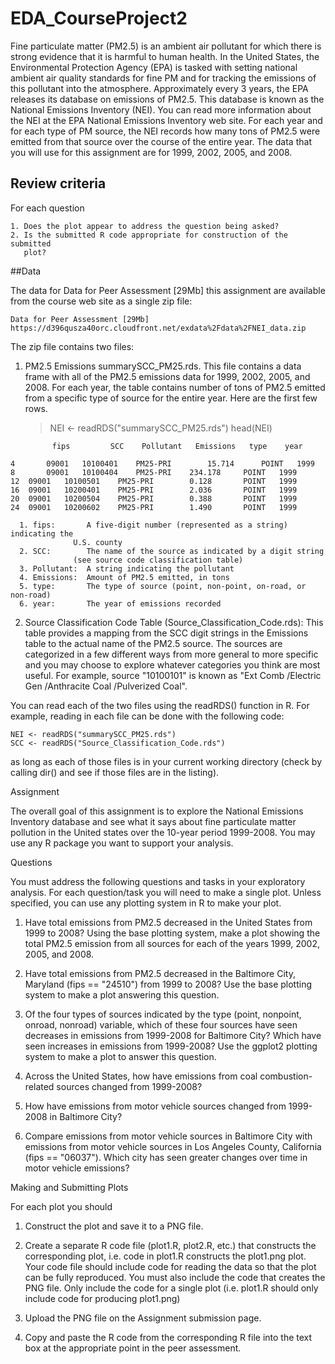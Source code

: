 # EDA_CourseProject2
Fine particulate matter (PM2.5) is an ambient air pollutant for which there is 
strong evidence that it is harmful to human health. In the United States, the 
Environmental Protection Agency (EPA) is tasked with setting national ambient 
air quality standards for fine PM and for tracking the emissions of this pollutant 
into the atmosphere. Approximately every 3 years, the EPA releases its database 
on emissions of PM2.5. This database is known as the National Emissions Inventory 
(NEI). You can read more information about the NEI at the EPA National Emissions 
Inventory web site.
For each year and for each type of PM source, the NEI records how many tons of 
PM2.5 were emitted from that source over the course of the entire year. The data
that you will use for this assignment are for 1999, 2002, 2005, and 2008.

## Review criteria
For each question

	1. Does the plot appear to address the question being asked?
	2. Is the submitted R code appropriate for construction of the submitted 
	   plot?
	
##Data

The data for Data for Peer Assessment [29Mb] this assignment are available from 
the course web site as a single zip file:

	Data for Peer Assessment [29Mb]
	https://d396qusza40orc.cloudfront.net/exdata%2Fdata%2FNEI_data.zip

The zip file contains two files:
1.    PM2.5 Emissions summarySCC_PM25.rds. This file contains a data frame with 
      all of the PM2.5 emissions data for 1999, 2002, 2005, and 2008. For each 
      year, the table contains number of tons of PM2.5 emitted from a specific 
      type of source for the entire year. Here are the first few rows.

      > NEI <- readRDS("summarySCC_PM25.rds")
      > head(NEI)

             	fips         SCC   	Pollutant 	Emissions  	type 	year
	4   	09001 	10100401  	PM25-PRI    	15.714 		POINT 	1999
	8   	09001 	10100404  	PM25-PRI  	234.178		POINT 	1999
	12 	09001 	10100501  	PM25-PRI     	0.128 		POINT 	1999
	16 	09001 	10200401  	PM25-PRI     	2.036 		POINT 	1999
	20	09001 	10200504 	PM25-PRI    	0.388 		POINT 	1999
	24 	09001 	10200602  	PM25-PRI     	1.490 		POINT 	1999

      1. fips:       A five-digit number (represented as a string) indicating the 
                  U.S. county
      2. SCC:        The name of the source as indicated by a digit string 
                  (see source code classification table)
      3. Pollutant:  A string indicating the pollutant
      4. Emissions:  Amount of PM2.5 emitted, in tons
      5. type:       The type of source (point, non-point, on-road, or non-road)
      6. year:       The year of emissions recorded

2.    Source Classification Code Table (Source_Classification_Code.rds): This 
      table provides a mapping from the SCC digit strings in the Emissions table
      to the actual name of the PM2.5 source. The sources are categorized in a 
      few different ways from more general to more specific and you may choose to
      explore whatever categories you think are most useful. For example, source
      "10100101" is known as "Ext Comb /Electric Gen /Anthracite Coal /Pulverized 
      Coal".

You can read each of the two files using the readRDS() function in R. For example, 
reading in each file can be done with the following code:

	NEI <- readRDS("summarySCC_PM25.rds")
	SCC <- readRDS("Source_Classification_Code.rds")

as long as each of those files is in your current working directory (check by 
calling dir() and see if those files are in the listing).

Assignment

The overall goal of this assignment is to explore the National Emissions Inventory 
database and see what it says about fine particulate matter pollution in the 
United states over the 10-year period 1999-2008. You may use any R package you 
want to support your analysis.

Questions

You must address the following questions and tasks in your exploratory analysis.
For each question/task you will need to make a single plot. Unless specified, 
you can use any plotting system in R to make your plot.

1.	Have total emissions from PM2.5 decreased in the United States from 1999 
      to 2008? Using the base plotting system, make a plot showing the total 
      PM2.5 emission from all sources for each of the years 1999, 2002, 2005, 
      and 2008.

2.	Have total emissions from PM2.5 decreased in the Baltimore City, Maryland 
      (fips == "24510") from 1999 to 2008? Use the base plotting system to make 
      a plot answering this question.

3.	Of the four types of sources indicated by the type (point, nonpoint, onroad,
      nonroad) variable, which of these four sources have seen decreases in 
      emissions from 1999-2008 for Baltimore City? Which have seen increases in 
      emissions from 1999-2008? Use the ggplot2 plotting system to make a plot to 
      answer this question.

4.	Across the United States, how have emissions from coal combustion-related 
      sources changed from 1999-2008?

5.	How have emissions from motor vehicle sources changed from 1999-2008 in 
      Baltimore City?

6.	Compare emissions from motor vehicle sources in Baltimore City with 
      emissions from motor vehicle sources in Los Angeles County, California 
      (fips == "06037"). Which city has seen greater changes over time in motor 
      vehicle emissions?

Making and Submitting Plots

For each plot you should

1.	Construct the plot and save it to a PNG file.

2.	Create a separate R code file (plot1.R, plot2.R, etc.) that constructs the
      corresponding plot, i.e. code in plot1.R constructs the plot1.png plot. 
      Your code file should include code for reading the data so that the plot 
      can be fully reproduced. You must also include the code that creates the 
      PNG file. Only include the code for a single plot (i.e. plot1.R should 
      only include code for producing plot1.png)

3.    Upload the PNG file on the Assignment submission page.

4.    Copy and paste the R code from the corresponding R file into the text box
      at the appropriate point in the peer assessment.
